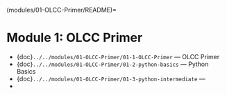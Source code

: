 (modules/01-OLCC-Primer/README)=

# Module 1: OLCC Primer

- {doc}`../../modules/01-OLCC-Primer/01-1-OLCC-Primer` — OLCC Primer
- {doc}`../../modules/01-OLCC-Primer/01-2-python-basics` — Python Basics
- {doc}`../../modules/01-OLCC-Primer/01-3-python-intermediate` —
- 


